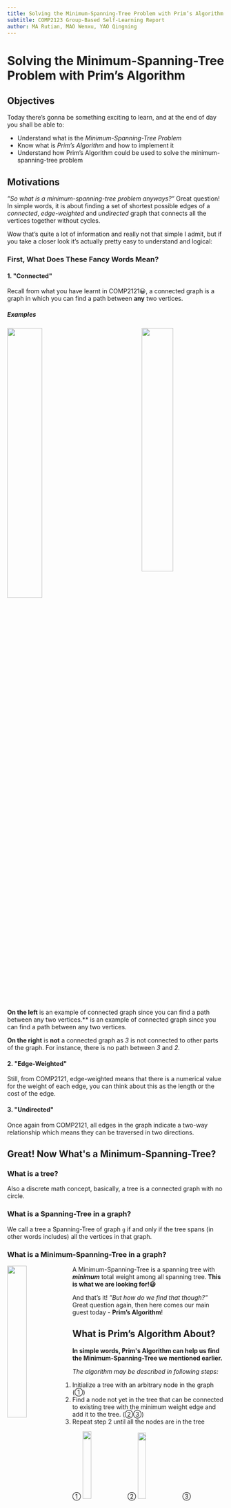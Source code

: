 ```yaml
---
title: Solving the Minimum-Spanning-Tree Problem with Prim’s Algorithm
subtitle: COMP2123 Group-Based Self-Learning Report
author: MA Rutian, MAO Wenxu, YAO Qingning
---
```


# Solving the Minimum-Spanning-Tree Problem with Prim’s Algorithm
## Objectives
Today there’s gonna be something exciting to learn, and at the end of day you shall be able to:

- Understand what is the *Minimum-Spanning-Tree Problem*
- Know what is *Prim’s Algorithm* and how to implement it
- Understand how Prim’s Algorithm could be used to solve the minimum-spanning-tree problem

## Motivations
*”So what is a minimum-spanning-tree problem anyways?”*
Great question! In simple words, it is about finding a set of shortest possible edges of a *connected*, *edge-weighted* and *undirected* graph that connects all the vertices together without cycles.

Wow that’s quite a lot of information and really not that simple I admit, but if you take a closer look it’s actually pretty easy to understand and logical:

### First, What Does These Fancy Words Mean?
#### 1. "Connected"
Recall from what you have learnt in COMP2121😀, a connected graph is a graph in which you can find a path between **any** two vertices.

##### Examples
<img src="https://vvvfo.github.io/COMP2123_report_resources/connected_graph.png" width="40%" style="float :center"> <img src="https://vvvfo.github.io/COMP2123_report_resources/not_connected_graph.png" width="38%" style="float :right">

**On the left** is an example of connected graph since you can find a path  between any two vertices.**  is an example of connected graph since you can find a path  between any two vertices.

**On the right** is **not** a connected graph as *3* is not connected to other parts of the graph. For instance, there is no path between *3* and *2*.

#### 2. "Edge-Weighted"
Still, from COMP2121, edge-weighted means that there is a numerical value for the weight of each edge, you can think about this as the length or the cost of the edge.

#### 3. "Undirected"
Once again from COMP2121, all edges in the graph indicate a two-way relationship which means they can be traversed in two directions.

## Great! Now What's a Minimum-Spanning-Tree?
### What is a tree?
Also a discrete math concept, basically, a tree is a connected graph with no circle.

### What is a Spanning-Tree in a graph?
We call a tree a Spanning-Tree of graph `g` if and only if the tree spans (in other words includes) all the vertices in that graph.

### What is a Minimum-Spanning-Tree in a graph?
<img src="https://vvvfo.github.io/COMP2123_report_resources/mst_1.png" width="30%" style="float :left">

A Minimum-Spanning-Tree is a spanning tree with ***minimum*** total weight among all spanning tree. **This is what we are looking for!😃**

And that’s it!
*”But how do we find that though?”*
Great question again, then here comes our main guest today - **Prim’s Algorithm**!

## What is Prim’s Algorithm About?

 **In simple words, Prim's Algorithm can help us find the Minimum-Spanning-Tree we mentioned earlier.**

*The algorithm may be described in following steps:*

1. Initialize a tree with an arbitrary node in the graph (①)
2. Find a node not yet in the tree that can be connected to existing tree with the minimum weight edge and add it to the tree. (②③)
3. Repeat step 2 until all the nodes are in the tree

① <img src="https://vvvfo.github.io/COMP2123_report_resources/d1.png" width="20%"> ② <img src="https://vvvfo.github.io/COMP2123_report_resources/d2.png" width="19.8%"> ③ <img src="https://vvvfo.github.io/COMP2123_report_resources/d3.png" width="20%" > ④ <img src="https://vvvfo.github.io/COMP2123_report_resources/d4.png" width="19.4%">

⑤ <img src="https://vvvfo.github.io/COMP2123_report_resources/d5.png" width="20%"> ⑥ <img src="https://vvvfo.github.io/COMP2123_report_resources/d6.png" width="19.8%" > ⑦ <img src="https://vvvfo.github.io/COMP2123_report_resources/d7.png" width="19.9%" > ⑧<img src="https://vvvfo.github.io/COMP2123_report_resources/d8.png" width="19.9%" >


### Your Trusty Data Structure - Graph
How can we do this in C++? First we need to have  a data structure for modeling a *graph*. As this is not the main focus of today’s self learning, we have provided a `Graph.h` file which contains a basic implementation of the a Graph data structure! *It uses `template` in implementation for the purpose of a more generic usage, which could make some function calling a little bit different from things you already know.*

In today's session, we will be using `double` vertices, which means each vertex contains a `double` value, and this is for not letting you confuse vertex value with its storage index (which is type `int`) in later stage. We have provided you with a handy `Graph.h` to help you on your journey. You do not need to know the actual implementation details (if you are curious enough you can have a look), all you need to know about is these functions below:

#### `Graph<double>(false)`

Construct a **undirected graph object** with vertices of type `double`.

#### `double getVertex(int index)`

Return the **vertex** corresponds to a index.

#### `int getIndex(double vertex)`

Return the **index** corresponds to a vertex.

#### `int getNumOfVertex()`

Return the **number** of vertices.

#### `void addVertex(double vertex)`

Add a **vertex** to the graph.

#### `void addEdge(double v1, double v2, int w)`

Add an **edge** connecting `v1` to `v2` with weight `w`.

#### `int getEdge(double v1, double v2)`

Return the **weight** of edge connecting `v1` to `v2`.

#### `vector<double> getAllAdjacentVertex(double vertex)`

Return a vector of all the vertices adjacent to a vertex.

#### `bool contain(vertex)`

Return whether a graph contains a vertex.

### You are good to go!🙂

And now you are equipped with our weapon and shield, we can finally go on our conquest to find our *Minimum-Spanning-Tree*!

## Let’s Do It!🤗
- First, you need to open the existing file `Prim.cpp`.

```		
gedit Prim.cpp
```

Or whatever text editor that you are comfortable with😜.

### Let's implement this algorithm!🤗
- First, let's see the skeleton of our algorithm
```
Graph<double> prim(Graph<double> g, int root){
	//All your code in this implementation find their way here😊
}
```
The return type should be a graph with double as vertices, same as the original graph.

Two arguments here are: 1. the graph we want to find our Minimum-Spanning Tree in and, 2. the arbitrary root that we would want to begin with.

- Now, let's create an empty graph `minimum_spanning_tree` for storing what we have added.

```
Graph<double> minimum_spanning_tree(false);
```

**Note:** the `false` here is for creating an undirected graph (you can refer to the Graph.h provided for implementation details)


#### Three Important Arrays / Vectors for Your Quality of Life
- **First**: We need an array (with size of number of vertices) to store each index's **cheapest connection** (the connection that uses lowest weighted edge possible) to the existing tree.
	- *The `i-th` entry in this array stores the lowest cost vertex `i` can be connected to the existing tree.*
	- Think 😆 What value should they be initialized to when all of them are not in the tree?🤔
	- Yes, they should be initialized to the largest `int` possible to indicate we have not been there yet.
	- Now, let's include them to our code.

```
int* cost_of_cheapest_connection_to = new int[g.getNumOfVertex()];

for (int i = 0; i < g.getNumOfVertex(); ++i){
    cost_of_cheapest_connection_to[i] = 0x7fffffff;
}

```

- **Second**: We also need an array to record which vertex this cheapest connection connect to keep track of edges we want to add to the tree.
	- The `i-th` entry of this array will store an `int`, indicating the **index of the vertex** of `i-th` vertex's cheapest connection target.
	- Think about it 😆 How could we denote that we have not explored a vertex in terms of index?🤔
	- Correct! Let's use `-1` (or basically any negative integer) to represent it.
	- Now let's implement this.

```
int* source_of_cheapest_connection_to = new int[g.getNumOfVertex()];

for (int i = 0; i < g.getNumOfVertex(); ++i){
	source_of_cheapest_connection_to[i] = NOT_CONNECTED;
}
```

- **Third:** we need one more array to record whether this node is already in the tree.
	- A vector of `bool` can do the job right?
	- And what should their initial value be when no node is in the tree? 🙈
	- The answer is - `false`!
	- Cool, let's do that

```
vector<bool> visited;
visited.resize(g.getNumOfVertex(), false);
```

**Keep these three arrays in mind cause they are the keys to this problem!😉**

##  The iteration should begin!
Now, we could start the iteration to build the tree!

- A while loop would be a good choice in this case 😀.
```
while(minimum_spanning_tree.getNumOfVertex() != g.getNumOfVertex()){
 	//All the code in the iteration go to here
}
```
Can you tell why the condition we set termination condition as `minimum_spanning_tree.getNumOfVertex() != g.getNumOfVertex()`? 🤔😜

Yeah, I know you can recall that the iteration should not stop until all nodes are added😊

Now, we what we need to do in the iteration can be divided into 3 steps 😃

#### Step 1 in Iteration: Finding Nearest Unvisited Vertex
We could use two `int` variables to record the cheapest cost and the corresponding index respectively.😀

Now we can add the following code to iterate through the array `cost_of_cheapest_connection_to` to find the cheapest connection.😆

```
int cheapest_vertex_index = -1;
int cheapest_vertex_cost = 0x7fffffff;
for (int i = 0; i < g.getNumOfVertex(); ++i) {
	//a comparison and resulting action need to be added
}
```

In side the for loop, what comparison we need to make?🤔

Recall that we need to find the cheapest yet unvisited vertex, so that's the two criteria in the comparison.💡

```
if (cost_of_cheapest_connection_to[i] <= cheapest_vertex_cost && visited[i] ==  false) {
	cheapest_vertex_cost = cost_of_cheapest_connection_to[i];
	cheapest_vertex_index = i;
}
```

After finding that vertex, Guess what comes next?😜

Bingo!

####  Step 2: Add the Vertex to Our Tree and Set it To be Visited
Now it is time to scroll back to where functions in Graph.h is introduced cause we need to use it now. Take your time~ I will be waiting here🤗

Simple, isn't it? Ready for the code?😀

```
minimum_spanning_tree.addVertex(g.getVertex(cheapest_vertex_index));
if (root != cheapest_vertex_index) {
	minimum_spanning_tree.addEdge(g.getVertex(cheapest_vertex_index),g.getVertex(source_of_cheapest_connection_to[cheapest_vertex_index]), cheapest_vertex_cost);
}
```

**Note : we have to perform a checking before adding an edge because the first node we add to the tree does not have anything to connect to.**

Then, what left in this step is just to set the corresponding entry in the visited vector to be true.
``` 		
visited[cheapest_vertex_index] = true;
```

***Hang in there! You are almost there!💪🏽***

####  Step 3: Update `cost_of_cheapest_connection_to` and `source_of_cheapest_connection_to` after a New Vertex is Added to the Tree
This step is a little bit more complicated, but I believe we can make it together🙂

In this step, basically what we need to do is to update two arrays. Recall that: `cost_of_cheapest_connection_to` stores the cheapest cost to connect to the tree and `source_of_cheapest_connection_to` stores the corresponding vertex to connect to.

Then, after we add a vertex to the tree, some of these values might change as the newly added vertex could provide a **cheaper** connection (or make it possible for some vertex to connection).

How do we update these values you might ask? Great question! Let's find out together!😀

As vertices that could be affected are those **connected to the newly added vertex**, we can examine them one by one and update if necessary.

##### Let's Give It a Try!
**First**, we can get all the adjacent vertices using method from Graph.h
```
vector<double> all_adjacencies = g.getAllAdjacentVertex(g.getVertex(cheapest_vertex_index));
```
This gives a vector of all vertices adjacent to the newly added one.

**Second**, let's iterate through these vertices to see if update is necessary.
```
for (vector<double>::iterator it = all_adjacencies.begin(); it != all_adjacencies.end(); it++) {

	//code for checking and updating need to be added

}
```

 - ① Remember only vertices that haven't been visited before should be checked
```
if (visited[g.getIndex(*it)] == false && g.getIndex(*it) != cheapest_vertex_index) {
	//code in following step should be added here
}
```
 - ② If the vertex satisfies condition above, we can move on to check if it **does** have a cheaper connection and update the two arrays if it's really the case.

Get the weight of edge connecting this vertex and the newly added one.

```
int cost = g.getEdge(g.getVertex(cheapest_vertex_index), *it);
```

If `cost` is less than its original cheapest cost, update two corresponding values in the arrays.

```
if (cost <= cost_of_cheapest_connection_to[g.getIndex(*it)]) {
	cost_of_cheapest_connection_to[g.getIndex(*it)] = cost;
	source_of_cheapest_connection_to[g.getIndex(*it)] = cheapest_vertex_index;
}
```

Well, so many things happen in this step! I know right? Don't worry, let's check if you got everything correct. Here are what the code in **Step 3** should look like🙂

```
vector<double> all_adjacencies = g.getAllAdjacentVertex(g.getVertex(cheapest_vertex_index));
for (vector<double>::iterator it = all_adjacencies.begin(); it != all_adjacencies.end(); it++) {
	if (visited[g.getIndex(*it)] == false && g.getIndex(*it) != cheapest_vertex_index)
	{
		int cost = g.getEdge(g.getVertex(cheapest_vertex_index), *it);
		if (cost <= cost_of_cheapest_connection_to[g.getIndex(*it)])
		{
			cost_of_cheapest_connection_to[g.getIndex(*it)] = cost;
			source_of_cheapest_connection_to[g.getIndex(*it)] = cheapest_vertex_index;
		}
	}
}
```

##### Congratulations ! That's Everything About The While Loop
We can return `minimum_spanning_tree` after the while loop and the implementation is done!

Buuuuuut, 😌 one more thing to consider......How could we determine the first node to be added to be `root` as we promised in the declaration? This is a tricky question🤔

Think about the how we choose the vertex to add in the first step in while loop. Do you find something?😊

💡Cool, the answer is to set value corresponds to `root` in `cost_of_cheapest_connection_to` to be `0`. Then in the first iteration of while loop, it will be recognized as the cheapest connection and be added to the tree!

What you need to do is simply to add

	 cost_of_cheapest_connection_to[root] = 0;

**Before** the while loop.

##### Great! Congratulations! You Have Finished Implementing the Algorithm!
Can't wait to try if it works? We have provided the main method for you to test your code!☺️
Now you should be able to use it if everything goes smoothly 🙂

We have prepared 9 test cases for you!
For instance, you can run them by command:
```					
make run_case0
```
1.case0

<img src="https://vvvfo.github.io/COMP2123_report_resources/t0.png" width="40%">

😊You can run this test case by type in:
```
make run_case0
```
The process of your algorithm should look like this if correct🙂

① <img src="https://vvvfo.github.io/COMP2123_report_resources/t0_0.png" width="40%" style="float :center"> ② <img src="https://vvvfo.github.io/COMP2123_report_resources/t0_1.png" width="40%" style="float :center">

③ <img src="https://vvvfo.github.io/COMP2123_report_resources/t0_2.png" width="40%" style="float :center"> ④ <img src="https://vvvfo.github.io/COMP2123_report_resources/t0_3.png" width="40%" style="float :center">

⑤ <img src="https://vvvfo.github.io/COMP2123_report_resources/t0_4.png" width="40%" style="float :center"> ⑥ <img src="https://vvvfo.github.io/COMP2123_report_resources/t0_5.png" width="45%" style="float :center">

2.case1
<img src="https://vvvfo.github.io/COMP2123_report_resources/t1.png" width="40%">

😊You can run this test case by type in:
```
make run_case1
```


① <img src="https://vvvfo.github.io/COMP2123_report_resources/t1_0.png" width="40%" style="float :center"> ② <img src="https://vvvfo.github.io/COMP2123_report_resources/t1_1.png" width="40%" style="float :center">

③ <img src="https://vvvfo.github.io/COMP2123_report_resources/t1_2.png" width="40%" style="float :center"> ④ <img src="https://vvvfo.github.io/COMP2123_report_resources/t1_3.png" width="40%" style="float :center">

⑤ <img src="https://vvvfo.github.io/COMP2123_report_resources/t1_4.png" width="40%" style="float :center"> ⑥ <img src="https://vvvfo.github.io/COMP2123_report_resources/t1_5.png" width="40%" style="float :center">

⑦ <img src="https://vvvfo.github.io/COMP2123_report_resources/t1_6.png" width="40%" style="float :center"> ⑧ <img src="https://vvvfo.github.io/COMP2123_report_resources/t1_7.png" width="40%" style="float :center">

The process of your algorithm **could** look like this if correct🙂

**Note:** Because this problem has more than one possible solution, the final result could be slightly different. Just make sure your total equals the one in picture.😊

We have also provide more test cases for you to play with, and the process is highly similar and after going through the above content, you should already have a good idea about what is going on there 😊.

3.case2

<img src="https://vvvfo.github.io/COMP2123_report_resources/t2.png" width="40%">

😊You can run this test case by type in:
```
make run_case2
```

4.case3

<img src="https://vvvfo.github.io/COMP2123_report_resources/t3.png" width="50%">

😊You can run this test case by type in:
```
make run_case2
```

5.case4

<img src="https://vvvfo.github.io/COMP2123_report_resources/t4.png" width="50%">

😊You can run this test case by type in:
```
make run_case4
```
6.case5

<img src="https://vvvfo.github.io/COMP2123_report_resources/t5.png" width="80%">
😊You can run this test case by type in:
```
make run_case5
```

7.case6

<img src="https://vvvfo.github.io/COMP2123_report_resources/t6.png" width="80%">

😊You can run this test case by type in:
```
make run_case6
```

8.case7

<img src="https://vvvfo.github.io/COMP2123_report_resources/t7.png" width="90%">

😊You can run this test case by type in:
```
make run_case7
```

9.case8

<img src="https://vvvfo.github.io/COMP2123_report_resources/t8.png" width="90%">

😊You can run this test case by type in:
```
make run_case8
```

10.case9

This one is a little different as we did not use integer vertex value in this case (remember we are using `double` vertices right?).

😊You can run this test case by type in:
```
make run_case9
```
